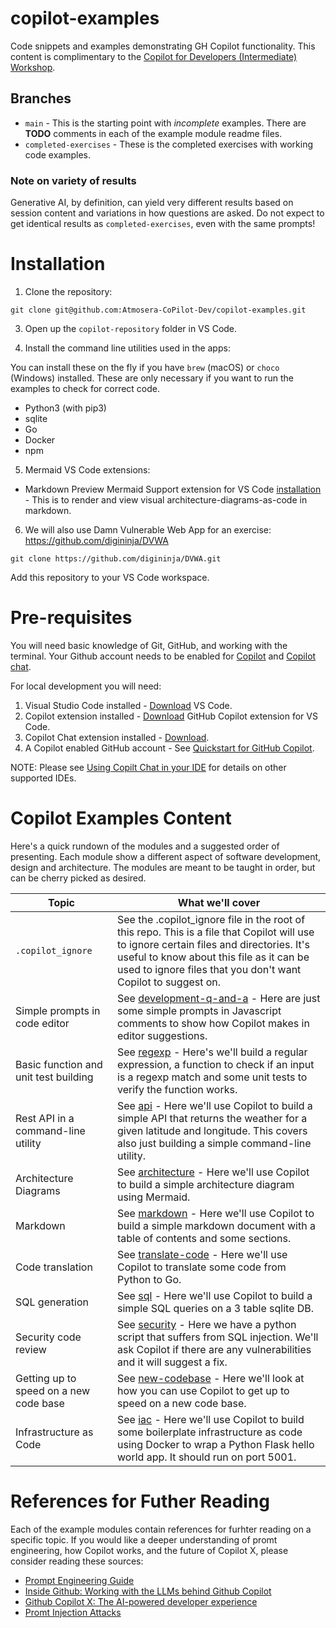 # copilot-examples
Code snippets and examples demonstrating GH Copilot functionality. This content is complimentary to the [Copilot for Developers (Intermediate) Workshop](https://github.com/services/github-copilot-for-developers-intermediate ).

## Branches

* `main` - This is the starting point with _incomplete_ examples. There are **TODO** comments in each of the example module readme files.
* `completed-exercises` - These is the completed exercises with working code examples. 

### Note on variety of results

Generative AI, by definition, can yield very different results based on session content and variations in how questions are asked. Do not expect to get identical results as `completed-exercises`, even with the same prompts!

# Installation

1. Clone the repository:

`git clone git@github.com:Atmosera-CoPilot-Dev/copilot-examples.git`

3. Open up the `copilot-repository` folder in VS Code.

4. Install the command line utilities used in the apps:

You can install these on the fly if you have `brew` (macOS) or `choco` (Windows) installed. These are only necessary if you want to run the examples to check for correct code.

* Python3 (with pip3)
* sqlite
* Go
* Docker
* npm

5. Mermaid VS Code extensions:

* Markdown Preview Mermaid Support extension for VS Code [installation](https://marketplace.visualstudio.com/items?itemName=bierner.markdown-mermaid) - This is to render and view visual architecture-diagrams-as-code in markdown.

6. We will also use Damn Vulnerable Web App for an exercise: https://github.com/digininja/DVWA

`git clone https://github.com/digininja/DVWA.git`

Add this repository to your VS Code workspace.

# Pre-requisites

You will need basic knowledge of Git, GitHub, and working with the terminal. Your Github account needs to be enabled for [Copilot](https://docs.github.com/en/copilot/configuring-github-copilot/configuring-github-copilot-settings-on-githubcom) and [Copilot chat](https://docs.github.com/en/copilot/github-copilot-chat/using-github-copilot-chat-in-your-ide#enabling-or-disabling-github-copilot-chat-at-the-enterprise-level-2).

For local development you will need:

1. Visual Studio Code installed - [Download](https://code.visualstudio.com/download) VS Code.
2. Copilot extension installed - [Download](https://code.visualstudio.com/docs/editor/github-copilot) GitHub Copilot extension for VS Code.
3. Copilot Chat extension installed - [Download](https://marketplace.visualstudio.com/items?itemName=GitHub.copilot-chat).
4. A Copilot enabled GitHub account - See [Quickstart for GitHub Copilot](https://docs.github.com/en/copilot/quickstart).

NOTE: Please see [Using Copilt Chat in your IDE](https://docs.github.com/en/copilot/github-copilot-chat/using-github-copilot-chat-in-your-ide) for details on other supported IDEs. 

# Copilot Examples Content

Here's a quick rundown of the modules and a suggested order of presenting. Each module show a different aspect of software development, design and architecture. The modules are meant to be taught in order, but can be cherry picked as desired.

| Topic                                 | What we'll cover                                                                                       |
|---------------------------------------|-------------------------------------------------------------------------------------------------------|
| `.copilot_ignore`                     | See the .copilot_ignore file in the root of this repo. This is a file that Copilot will use to ignore certain files and directories. It's useful to know about this file as it can be used to ignore files that you don't want Copilot to suggest on. |
| Simple prompts in code editor         | See [development-q-and-a](./development-q-and-a/) - Here are just some simple prompts in Javascript comments to show how Copilot makes in editor suggestions. |
| Basic function and unit test building | See [regexp](./regexp/) - Here's we'll build a regular expression, a function to check if an input is a regexp match and some unit tests to verify the function works. |
| Rest API in a command-line utility     | See [api](./api/) - Here we'll use Copilot to build a simple API that returns the weather for a given latitude and longitude. This covers also just building a simple command-line utility. |
| Architecture Diagrams                  | See [architecture](./architecture/) - Here we'll use Copilot to build a simple architecture diagram using Mermaid. |
| Markdown                              | See [markdown](./markdown/) - Here we'll use Copilot to build a simple markdown document with a table of contents and some sections. |
| Code translation                      | See [translate-code](./translate-code/) - Here we'll use Copilot to translate some code from Python to Go. |
| SQL generation                        | See [sql](./sql/) - Here we'll use Copilot to build a simple SQL queries on a 3 table sqlite DB. |
| Security code review                  | See [security](./security/) - Here we have a python script that suffers from SQL injection. We'll ask Copilot if there are any vulnerabilities and it will suggest a fix. |
| Getting up to speed on a new code base | See [new-codebase](./new-codebase/) - Here we'll look at how you can use Copilot to get up to speed on a new code base. |
| Infrastructure as Code                | See [iac](./iac/) - Here we'll use Copilot to build some boilerplate infrastructure as code using Docker to wrap a Python Flask hello world app. It should run on port 5001. |

# References for Futher Reading 

Each of the example modules contain references for furhter reading on a specific topic. If you would like a deeper understanding of promt engineering, how Copilot works, and the future of Copilot X, please consider reading these sources:

* [Prompt Engineering Guide](https://www.promptingguide.ai/)
* [Inside Github: Working with the LLMs behind Github Copilot](https://github.blog/2023-05-17-inside-github-working-with-the-llms-behind-github-copilot/)
* [Github Copilot X: The AI-powered developer experience](https://github.blog/2023-03-22-github-copilot-x-the-ai-powered-developer-experience/)
* [Promt Injection Attacks](https://research.nccgroup.com/2022/12/05/exploring-prompt-injection-attacks/)
